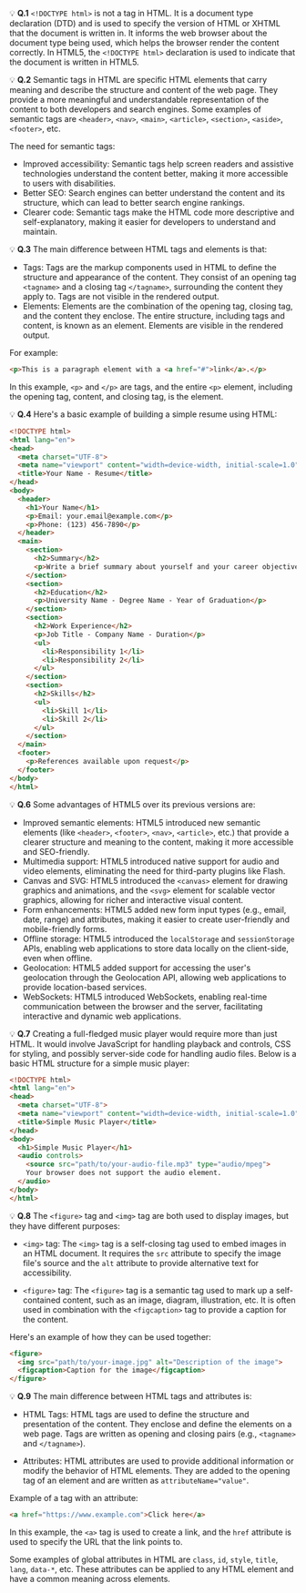 💡 **Q.1** `<!DOCTYPE html>` is not a tag in HTML. It is a document type declaration (DTD) and is used to specify the version of HTML or XHTML that the document is written in. It informs the web browser about the document type being used, which helps the browser render the content correctly. In HTML5, the `<!DOCTYPE html>` declaration is used to indicate that the document is written in HTML5.

💡 **Q.2** Semantic tags in HTML are specific HTML elements that carry meaning and describe the structure and content of the web page. They provide a more meaningful and understandable representation of the content to both developers and search engines. Some examples of semantic tags are `<header>`, `<nav>`, `<main>`, `<article>`, `<section>`, `<aside>`, `<footer>`, etc.

The need for semantic tags:
- Improved accessibility: Semantic tags help screen readers and assistive technologies understand the content better, making it more accessible to users with disabilities.
- Better SEO: Search engines can better understand the content and its structure, which can lead to better search engine rankings.
- Clearer code: Semantic tags make the HTML code more descriptive and self-explanatory, making it easier for developers to understand and maintain.

💡 **Q.3** The main difference between HTML tags and elements is that:
- Tags: Tags are the markup components used in HTML to define the structure and appearance of the content. They consist of an opening tag `<tagname>` and a closing tag `</tagname>`, surrounding the content they apply to. Tags are not visible in the rendered output.
- Elements: Elements are the combination of the opening tag, closing tag, and the content they enclose. The entire structure, including tags and content, is known as an element. Elements are visible in the rendered output.

For example:
```html
<p>This is a paragraph element with a <a href="#">link</a>.</p>
```
In this example, `<p>` and `</p>` are tags, and the entire `<p>` element, including the opening tag, content, and closing tag, is the element.

💡 **Q.4** Here's a basic example of building a simple resume using HTML:

```html
<!DOCTYPE html>
<html lang="en">
<head>
  <meta charset="UTF-8">
  <meta name="viewport" content="width=device-width, initial-scale=1.0">
  <title>Your Name - Resume</title>
</head>
<body>
  <header>
    <h1>Your Name</h1>
    <p>Email: your.email@example.com</p>
    <p>Phone: (123) 456-7890</p>
  </header>
  <main>
    <section>
      <h2>Summary</h2>
      <p>Write a brief summary about yourself and your career objectives.</p>
    </section>
    <section>
      <h2>Education</h2>
      <p>University Name - Degree Name - Year of Graduation</p>
    </section>
    <section>
      <h2>Work Experience</h2>
      <p>Job Title - Company Name - Duration</p>
      <ul>
        <li>Responsibility 1</li>
        <li>Responsibility 2</li>
      </ul>
    </section>
    <section>
      <h2>Skills</h2>
      <ul>
        <li>Skill 1</li>
        <li>Skill 2</li>
      </ul>
    </section>
  </main>
  <footer>
    <p>References available upon request</p>
  </footer>
</body>
</html>
```


💡 **Q.6** Some advantages of HTML5 over its previous versions are:
- Improved semantic elements: HTML5 introduced new semantic elements (like `<header>`, `<footer>`, `<nav>`, `<article>`, etc.) that provide a clearer structure and meaning to the content, making it more accessible and SEO-friendly.
- Multimedia support: HTML5 introduced native support for audio and video elements, eliminating the need for third-party plugins like Flash.
- Canvas and SVG: HTML5 introduced the `<canvas>` element for drawing graphics and animations, and the `<svg>` element for scalable vector graphics, allowing for richer and interactive visual content.
- Form enhancements: HTML5 added new form input types (e.g., email, date, range) and attributes, making it easier to create user-friendly and mobile-friendly forms.
- Offline storage: HTML5 introduced the `localStorage` and `sessionStorage` APIs, enabling web applications to store data locally on the client-side, even when offline.
- Geolocation: HTML5 added support for accessing the user's geolocation through the Geolocation API, allowing web applications to provide location-based services.
- WebSockets: HTML5 introduced WebSockets, enabling real-time communication between the browser and the server, facilitating interactive and dynamic web applications.

💡 **Q.7** Creating a full-fledged music player would require more than just HTML. It would involve JavaScript for handling playback and controls, CSS for styling, and possibly server-side code for handling audio files. Below is a basic HTML structure for a simple music player:

```html
<!DOCTYPE html>
<html lang="en">
<head>
  <meta charset="UTF-8">
  <meta name="viewport" content="width=device-width, initial-scale=1.0">
  <title>Simple Music Player</title>
</head>
<body>
  <h1>Simple Music Player</h1>
  <audio controls>
    <source src="path/to/your-audio-file.mp3" type="audio/mpeg">
    Your browser does not support the audio element.
  </audio>
</body>
</html>
```

💡 **Q.8** The `<figure>` tag and `<img>` tag are both used to display images, but they have different purposes:

- `<img>` tag: The `<img>` tag is a self-closing tag used to embed images in an HTML document. It requires the `src` attribute to specify the image file's source and the `alt` attribute to provide alternative text for accessibility.

- `<figure>` tag: The `<figure>` tag is a semantic tag used to mark up a self-contained content, such as an image, diagram, illustration, etc. It is often used in combination with the `<figcaption>` tag to provide a caption for the content.

Here's an example of how they can be used together:

```html
<figure>
  <img src="path/to/your-image.jpg" alt="Description of the image">
  <figcaption>Caption for the image</figcaption>
</figure>
```

💡 **Q.9** The main difference between HTML tags and attributes is:

- HTML Tags: HTML tags are used to define the structure and presentation of the content. They enclose and define the elements on a web page. Tags are written as opening and closing pairs (e.g., `<tagname>` and `</tagname>`).

- Attributes: HTML attributes are used to provide additional information or modify the behavior of HTML elements. They are added to the opening tag of an element and are written as `attributeName="value"`.

Example of a tag with an attribute:
```html
<a href="https://www.example.com">Click here</a>
```

In this example, the `<a>` tag is used to create a link, and the `href` attribute is used to specify the URL that the link points to.

Some examples of global attributes in HTML are `class`, `id`, `style`, `title`, `lang`, `data-*`, etc. These attributes can be applied to any HTML element and have a common meaning across elements.